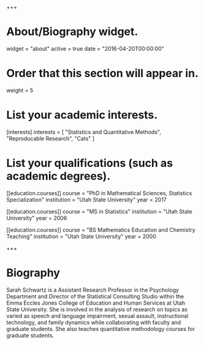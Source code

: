 +++
# About/Biography widget.
widget = "about"
active = true
date = "2016-04-20T00:00:00"

# Order that this section will appear in.
weight = 5

# List your academic interests.
[interests]
  interests = [
    "Statistics and Quantitative Methods",
    "Reproducable Research",
    "Cats"
  ]

# List your qualifications (such as academic degrees).
[[education.courses]]
  course = "PhD in Mathematical Sciences, Statistics Specialization"
  institution = "Utah State University"
  year = 2017

[[education.courses]]
  course = "MS in Statistics"
  institution = "Utah State University"
  year = 2006

[[education.courses]]
  course = "BS Mathematics Education and Chemistry Teaching"
  institution = "Utah State University"
  year = 2000
 
+++

# Biography

Sarah Schwartz is a Assistant Research Professor in the Psychology Department and Director of the Statistical Consulting Studio within the Emma Eccles Jones College of Education and Human Services at Utah State University.  She is involved in the analysis of research on topics as varied as speech and language impairment, sexual assault, instructional technology, and family dynamics while collaborating with faculty and graduate students.  She also teaches quantitative methodology courses for graduate students.  